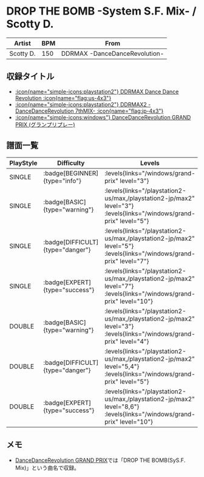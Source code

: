 # DROP THE BOMB -System S.F. Mix- / Scotty D.

|Artist|BPM|From|
|------|---|----|
|Scotty D.|150|DDRMAX -DanceDanceRevolution-|

## 収録タイトル

- [:icon{name="simple-icons:playstation2"} DDRMAX Dance Dance Revolution :icon{name="flag:us-4x3"}](/playstation2-us/max)
- [:icon{name="simple-icons:playstation2"} DDRMAX2 -DanceDanceRevolution 7thMIX- :icon{name="flag:jp-4x3"}](/playstation2-jp/max2)
- [:icon{name="simple-icons:windows"} DanceDanceRevolution GRAND PRIX (グランプリプレー)](/windows/grand-prix)

## 譜面一覧

|PlayStyle|Difficulty|Levels|Notes|Movie|
|---------|----------|------|-----|-----|
|SINGLE| :badge[BEGINNER]{type="info"}| :levels{links="/windows/grand-prix" level="3"}|90/0||
|SINGLE| :badge[BASIC]{type="warning"}| :levels{links="/playstation2-us/max,/playstation2-jp/max2" level="3"} :levels{links="/windows/grand-prix" level="5"}|140/20||
|SINGLE| :badge[DIFFICULT]{type="danger"}| :levels{links="/playstation2-us/max,/playstation2-jp/max2" level="5"} :levels{links="/windows/grand-prix" level="7"}|194/34||
|SINGLE| :badge[EXPERT]{type="success"}| :levels{links="/playstation2-us/max,/playstation2-jp/max2" level="7"} :levels{links="/windows/grand-prix" level="10"}|272/12||
|DOUBLE| :badge[BASIC]{type="warning"}| :levels{links="/playstation2-us/max,/playstation2-jp/max2" level="3"}  :levels{links="/windows/grand-prix" level="4"}|128/13||
|DOUBLE| :badge[DIFFICULT]{type="danger"}| :levels{links="/playstation2-us/max,/playstation2-jp/max2" level="5,4"} :levels{links="/windows/grand-prix" level="5"}|168/6||
|DOUBLE| :badge[EXPERT]{type="success"}| :levels{links="/playstation2-us/max,/playstation2-jp/max2" level="8,6"} :levels{links="/windows/grand-prix" level="10"}|246/29||

## メモ

- [DanceDanceRevolution GRAND PRIX](/windows/grand-prix)では「DROP THE BOMB(SyS.F. Mix)」という曲名で収録。
